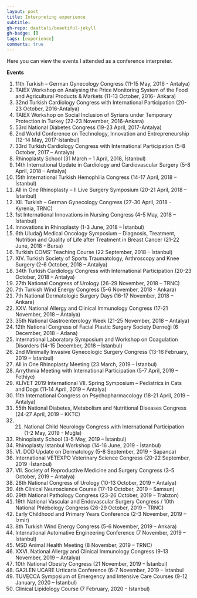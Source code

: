```yaml
---
layout: post
title: Interpreting experience
subtitle: 
gh-repo: daattali/beautiful-jekyll
gh-badge: []
tags: [experience]
comments: true
---
```


Here you can view the events I attended as a conference interpreter.

**Events**

1.	11th Turkish – German Gynecology Congress (11-15 May, 2016 - Antalya)
2.	TAIEX Workshop on Analysing the Price Monitoring System of the Food and Agricultural Products & Markets (11-13 October, 2016- Ankara)
3.	32nd Turkish Cardiology Congress with International Participation (20-23 October, 2016-Antalya)
4.	TAIEX Workshop on Social Inclusion of Syrians under Temporary Protection in Turkey (22-23 November, 2016-Ankara)
5.	53rd National Diabetes Congress (19-23 April, 2017-Antalya)
6.	2nd World Conference on Technology, Innovation and Entrepreneurship (12-14 May, 2017-Istanbul)
7.	33rd Turkish Cardiology Congress with International Participation (5-8 October, 2017 – Antalya)
8.	Rhinoplasty School (31 March – 1 April, 2018, İstanbul)
9.	14th  International Update in Cardiology and Cardiovascular Surgery (5-8 April, 2018 – Antalya)
10.	15th International Turkish Hemophilia Congress (14-17 April, 2018 – İstanbul)
11.	All in One Rhinoplasty – II Live Surgery Symposium (20-21 April, 2018 – İstanbul)
12.	XII. Turkish – German Gynecology Congress (27-30 April, 2018 - Kyrenia, TRNC)
13.	 1st International Innovations in Nursing Congress (4-5 May, 2018 – İstanbul)
14.	 Innovations in Rhinoplasty (1-3 June, 2018 – İstanbul)
15.	6th Uludağ Medical Oncology Symposium – Diagnosis, Treatment, Nutrition and Quality of Life after Treatment in Breast Cancer (21-22 June, 2018 - Bursa)
16.	Turkish COMS’ Teaching Course (22 September, 2018 – İstanbul)
17.	XIV. Turkish Society of Sports Traumatology, Arthroscopy and Knee Surgery (2-6 October, 2018 – Antalya)
18.	34th Turkish Cardiology Congress with International Participation (20-23 October, 2018 – Antalya)
19.	27th National Congress of Urology (26-29 November, 2018 – TRNC)
20.	7th  Turkish Wind Energy Congress (5-6 November, 2018 - Ankara)
21.	7th National Dermatologic Surgery Days (16-17 November, 2018 – Ankara)
22.	XXV. National Allergy and Clinical Immunology Congress (17-21 November, 2018 – Antalya)
23.	35th  National Gastroenterology Week (21-25 November, 2018 – Antalya)
24.	12th National Congress of Facial Plastic Surgery Society Derneği (6 December, 2018 – Adana)
25.	International Laboratory Symposium and Workshop on Coagulation Disorders (14-15 December, 2018 – İstanbul)
26.	2nd Minimally Invasive Gynecologic Surgery Congress (13-16 February, 2019 – İstanbul)
27.	All in One Rhinoplasty Meeting (23 March, 2019 – İstanbul)
28.	Arrythmia Meeting with International Participation (5-7 April, 2019 – Fethiye)
29.	KLİVET 2019 International VII. Spring Symposium – Pediatrics in Cats and Dogs (11-14 April, 2019 – Antalya)
30.	11th International Congress on Psychopharmacology (18-21 April, 2019 – Antalya)
31.	55th National Diabetes, Metabolism and Nutritional Diseases Congress (24-27 April, 2019 – KKTC)
32.	21. National Child Neurology Congress with International Participation (1-2 May, 2019 - Muğla)
33.	Rhinoplasty School (3-5 May, 2019 – İstanbul)
34.	Rhinoplasty Istanbul Workshop (14-16 June, 2019 - İstanbul)
35.	 VI. DOD Update on Dermatology (5-8 September, 2019 - Sapanca)
36.	 International VETEXPO Veterinary Science Congress (20-22 September, 2019 -İstanbul)
37.	 VII. Society of Reproductive Medicine and Surgery Congress (3-5 October, 2019 – Antalya)
38.	 28th National Congress of Urology (10-13 October, 2019 – Antalya)
39.	4th Clinical Neuroscience Course (17-19 October, 2019 – Samsun)
40.	 29th National Pathology Congress (23-26 October, 2019 – Trabzon)
41.	 19th National Vascular and Endovascular Surgery Congress / 10th National Phlebology Congress (26-29 October, 2019 – TRNC)
42.	Early Childhood and Primary Years Conference (2-3 November, 2019 – İzmir)
43.	 8th Turkish Wind Energy Congress (5-6 November, 2019 – Ankara)
44.	International Automative Engineering Conference (7 November, 2019 – İstanbul)
45.	 MSD Animal Health Meeting (8 November, 2019 – TRNC)
46.	XXVI. National Allergy and Clinical Immunology Congress (9-13 November, 2019 – Antalya)
47.	 10th  National Obesity Congress (21 November, 2019 – İstanbul)
48.	 GA2LEN UCARE Urticaria Conference (6-7 November, 2019 – İstanbul
49.	 TUVECCA Symposium of Emergency and Intensive Care Courses (9-12 January, 2020 – İstanbul)
50.	Clinical Lipidology Course (7 February, 2020 – İstanbul)


